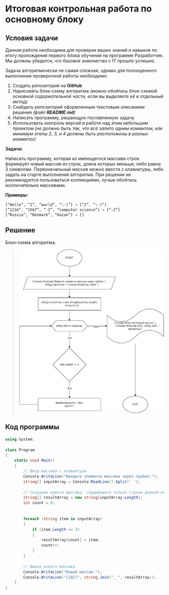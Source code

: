 # Итоговая контрольная работа по основному блоку
## **Условия задачи**

Данная работа необходима для проверки ваших знаний и навыков по итогу прохождения первого блока обучения на программе Разработчик. Мы должны убедится, что базовое знакомство с IT прошло успешно.

Задача алгоритмически не самая сложная, однако для полноценного выполнения проверочной работы необходимо:

1. Создать репозиторий на __GitHub__
2. Нарисовать блок-схему алгоритма _(можно обойтись блок-схемой основной содержательной части, если вы выделяете её в отдельный метод)_
3. Снабдить репозиторий оформленным текстовым описанием решения _(файл __README.md__)_
4. Написать программу, решающую поставленную задачу
5. Использовать контроль версий в работе над этим небольшим проектом _(не должно быть так, что всё залито одним коммитом, как минимум этапы 2, 3, и 4 должны быть расположены в разных коммитах)_

**Задача:**

Написать программу, которая из имеющегося массива строк формирует новый массив из строк, длина которых меньше, либо равна 3 символам. Первоначальный массив можно ввести с клавиатуры, либо задать на старте выполнения алгоритма. При решении не рекомендуется пользоваться коллекциями, лучше обойтись исключительно массивами.

**Примеры:**
```
[“Hello”, “2”, “world”, “:-)”] → [“2”, “:-)”]
[“1234”, “1567”, “-2”, “computer science”] → [“-2”]
[“Russia”, “Denmark”, “Kazan”] → []
```
## **Решение**

Блок-схема алгоритма:
> ![Block-diagram](Block_diagram.drawio.png)

## **Код программы**
```cs
using System;

class Program
{
    static void Main()
    {
        // Ввод массива с клавиатуры
        Console.WriteLine("Введите элементы массива через пробел:");
        string[] inputArray = Console.ReadLine().Split(' ');

        // Создание нового массива, содержащего только строки длиной не более 3 символов
        string[] resultArray = new string[inputArray.Length];
        int count = 0;
        

        foreach (string item in inputArray)
        {
            if (item.Length <= 3)
            {
                resultArray[count] = item;
                count++;
            }
        }

        // Вывод нового массива
        Console.WriteLine("Новый массив:");
        Console.WriteLine("[{0}]", string.Join(", ", resultArray));
    }
}
```
